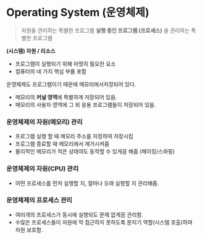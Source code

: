 # Operating System (운영체제)

> 자원을 관리하는 특별한 프로그램
> **실행 중인 프로그램 (프로세스)** 을 관리하는 특별한 프로그램

**(시스템) 자원 / 리소스**
- 프로그램이 실행되기 위해 마땅히 필요한 요소
- 컴퓨터의 네 가지 핵심 부품 포함

운영체제도 프로그램이기 때문에 메모리에서저장되어 있다.
- 메모리의 **커널 영역**에 특별하게 저장되어 있음.
- 메모리의 사용자 영역에 그 외 응용 프로그램들이 저장되어 있음.


### 운영체제의 자원(메모리) 관리
- 프로그램 실행 할 때 메모리 주소를 지정하여 저장시킴
- 프로그램 종료할 때 메모리에서 제거시켜줌
- 물리적인 메모리가 적은 상태여도 동작할 수 있게끔 해줌 (페이징/스와핑)

### 운영체제의 자원(CPU) 관리
- 어떤 프로세스를 먼저 실행할 지, 얼마나 오래 실행할 지 관리해줌.

### 운영체제의 프로세스 관리
- 여러개의 프로세스가 동시에 실행되도 문제 없게끔 관리함.
- 수많은 프로세스들이 자원에 막 접근하지 못하도록 문지기 역할(시스템 호출)하여 자원 보호함.